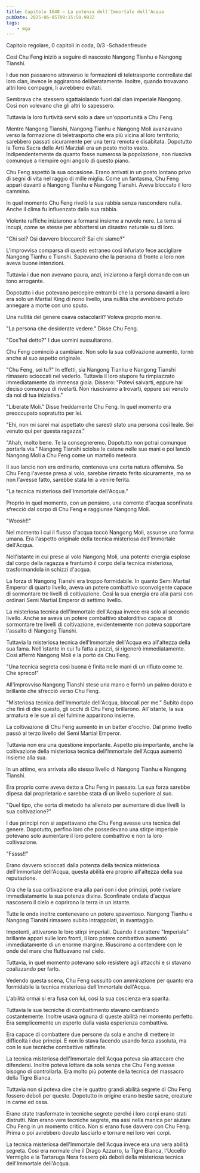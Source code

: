 ```yaml
---
title: Capitolo 1648 – La potenza dell'Immortale dell'Acqua
pubDate: 2025-06-05T09:15:50.993Z
tags:
    - mga
---
```



Capitolo regolare,
0 capitoli in coda, 0/3
-Schadenfreude</em>


Così Chu Feng iniziò a seguire di nascosto Nangong Tianhu e Nangong Tianshi.


I due non passarono attraverso le formazioni di teletrasporto controllate dal loro clan, invece le aggirarono deliberatamente. Inoltre, quando trovavano altri loro compagni, li avrebbero evitati.


Sembrava che stessero sgattaiolando fuori dal clan imperiale Nangong. Così non volevano che gli altri lo sapessero.


Tuttavia la loro furtività servì solo a dare un'opportunità a Chu Feng.


Mentre Nangong Tianshi, Nangong Tianhu e Nangong Moli avanzavano verso la formazione di teletrasporto che era più vicina al loro territorio, sarebbero passati sicuramente per una terra remota e disabitata. Dopotutto la Terra Sacra delle Arti Marziali era un posto molto vasto. Indipendentemente da quanto fosse numerosa la popolazione, non riusciva comunque a riempire ogni angolo di questo piano.


Chu Feng aspettò la sua occasione. Erano arrivati in un posto lontano privo di segni di vita nel raggio di mille miglia. Come un fantasma, Chu Feng apparì davanti a Nangong Tianhu e Nangong Tianshi. Aveva bloccato il loro cammino.


In quel momento Chu Feng rivelò la sua rabbia senza nascondere nulla. Anche il clima fu influenzato dalla sua rabbia.


Violente raffiche iniziarono a formarsi insieme a nuvole nere. La terra si incupì, come se stesse per abbattersi un disastro naturale su di loro.


"Chi sei? Osi davvero bloccarci? Sai chi siamo?"


L'improvvisa comparsa di questo estraneo così infuriato fece accigliare Nangong Tianhu e Tianshi. Sapevano che la persona di fronte a loro non aveva buone intenzioni.


Tuttavia i due non avevano paura, anzi, iniziarono a fargli domande con un tono arrogante.


Dopotutto i due potevano percepire entrambi che la persona davanti a loro era solo un Martial King di nono livello, una nullità che avrebbero potuto annegare a morte con uno sputo.


Una nullità del genere osava ostacolarli? Voleva proprio morire.


"La persona che desiderate vedere." Disse Chu Feng.


"Cos'hai detto?" I due uomini sussultarono.


Chu Feng cominciò a cambiare. Non solo la sua coltivazione aumentò, tornò anche al suo aspetto originale.


"Chu Feng, sei tu?" In effetti, sia Nangong Tianhu e Nangong Tianshi rimasero scioccati nel vederlo. Tuttavia il loro stupore fu rimpiazzato immediatamente da immensa gioia. Dissero: "Potevi salvarti, eppure hai deciso comunque di rivelarti. Non riuscivamo a trovarti, eppure sei venuto da noi di tua iniziativa."


"Liberate Moli." Disse freddamente Chu Feng. In quel momento era preoccupato sopratutto per lei.


"Ehi, non mi sarei mai aspettato che saresti stato una persona così leale. Sei venuto qui per questa ragazza."


"Ahah, molto bene. Te la consegneremo. Dopotutto non potrai comunque portarla via." Nangong Tianshi sciolse le catene nelle sue mani e poi lanciò Nangong Moli a Chu Feng come un martello meteora.


Il suo lancio non era ordinario, conteneva una certa natura offensiva. Se Chu Feng l'avesse presa al volo, sarebbe rimasto ferito sicuramente, ma se non l'avesse fatto, sarebbe stata lei a venire ferita.


"La tecnica misteriosa dell'Immortale dell'Acqua."


Proprio in quel momento, con un pensiero, una corrente d'acqua sconfinata sfrecciò dal corpo di Chu Feng e raggiunse Nangong Moli.


"Woosh!!"


Nel momento i cui il flusso d'acqua toccò Nangong Moli, assunse una forma umana. Era l'aspetto originale della tecnica misteriosa dell'Immortale dell'Acqua.


Nell'istante in cui prese al volo Nangong Moli, una potente energia esplose dal corpo della ragazza e frantumò il corpo della tecnica misteriosa, trasformandola in schizzi d'acqua.


La forza di Nangong Tianshi era troppo formidabile. In quanto Semi Martial Emperor di quarto livello, aveva un potere combattivo sconvolgente capace di sormontare tre livelli di coltivazione. Così la sua energia era alla parsi con ordinari Semi Martial Emperor di settimo livello.


La misteriosa tecnica dell'Immortale dell'Acqua invece era solo al secondo livello. Anche se aveva un potere combattivo sbalorditivo capace di sormontare tre livelli di coltivazione, evidentemente non poteva sopportare l'assalto di Nangong Tianshi.


Tuttavia la misteriosa tecnica dell'Immortale dell'Acqua era all'altezza della sua fama. Nell'istante in cui fu fatta a pezzi, si rigenerò immediatamente. Così afferrò Nangong Moli e la portò da Chu Feng.


"Una tecnica segreta così buona è finita nelle mani di un rifiuto come te. Che spreco!"


All'improvviso Nangong Tianshi stese una mano e formò un palmo dorato e brillante che sfrecciò verso Chu Feng.


"Misteriosa tecnica dell'Immortale dell'Acqua, bloccali per me." Subito dopo che finì di dire questo, gli occhi di Chu Feng brillarono. All'istante, la sua armatura e le sue ali del fulmine apparirono insieme.


La coltivazione di Chu Feng aumentò in un batter d'occhio. Dal primo livello passò al terzo livello del Semi Martial Emperor.


Tuttavia non era una questione importante. Aspetto più importante, anche la coltivazione della misteriosa tecnica dell'Immortale dell'Acqua aumentò insieme alla sua.


In un attimo, era arrivata allo stesso livello di Nangong Tianhu e Nangong Tianshi.


Era proprio come aveva detto a Chu Feng in passato. La sua forza sarebbe dipesa dal proprietario e sarebbe stata di un livello superiore al suo.


"Quel tipo, che sorta di metodo ha allenato per aumentare di due livelli la sua coltivazione?"


I due principi non si aspettavano che Chu Feng avesse una tecnica del genere. Dopotutto, perfino loro che possedevano una stirpe imperiale potevano solo aumentare il loro potere combattivo e non la loro coltivazione.


"Fssss!!"


Erano davvero scioccati dalla potenza della tecnica misteriosa dell'Immortale dell'Acqua, questa abilità era proprio all'altezza della sua reputazione.


Ora che la sua coltivazione era alla pari con i due principi, poté rivelare immediatamente la sua potenza divina. Sconfinate ondate d'acqua nascosero il cielo e coprirono la terra in un istante.


Tutte le onde inoltre contenevano un potere spaventoso. Nangong Tianhu e Nangong Tianshi rimasero subito intrappolati, in svantaggio.


Impotenti, attivarono le loro stirpi imperiali. Quando il carattere "Imperiale" brillante apparì sulle loro fronti, il loro potere combattivo aumentò immediatamente di un enorme margine. Riuscirono a contendere con le onde del mare che fluttuavano nel cielo.


Tuttavia, in quel momento potevano solo resistere agli attacchi e si stavano coalizzando per farlo.


Vedendo questa scena, Chu Feng sussultò con ammirazione per quanto era formidabile la tecnica misteriosa dell'Immortale dell'Acqua.


L'abilità ormai si era fusa con lui, così la sua coscienza era sparita.


Tuttavia le sue tecniche di combattimento stavano cambiando costantemente. Inoltre usava ognuna di queste abilità nel momento perfetto. Era semplicemente un esperto dalla vasta esperienza combattiva.


Era capace di combattere due persone da sola e anche di mettere in difficoltà i due principi. E non lo stava facendo usando forza assoluta, ma con le sue tecniche combattive raffinate.


La tecnica misteriosa dell'Immortale dell'Acqua poteva sia attaccare che difendersi. Inoltre poteva lottare da sola senza che Chu Feng avesse bisogno di controllarla. Era molto più potente della tecnica del massacro della Tigre Bianca.


Tuttavia non si poteva dire che le quattro grandi abilità segrete di Chu Feng fossero deboli per questo. Dopotutto in origine erano bestie sacre, creature in carne ed ossa.


Erano state trasformate in tecniche segrete perché i loro corpi erano stati distrutti. Non erano vere tecniche segrete, ma assi nella manica per aiutare Chu Feng in un momento critico. Non si erano fuse davvero con Chu Feng. Prima o poi avrebbero dovuto lasciarlo e tornare nei loro veri corpi.


La tecnica misteriosa dell'Immortale dell'Acqua invece era una vera abilità segreta. Così era normale che il Drago Azzurro, la Tigre Bianca, l'Uccello Vermiglio e la Tartaruga Nera fossero più deboli della misteriosa tecnica dell'Immortale dell'Acqua.
                                


                                



